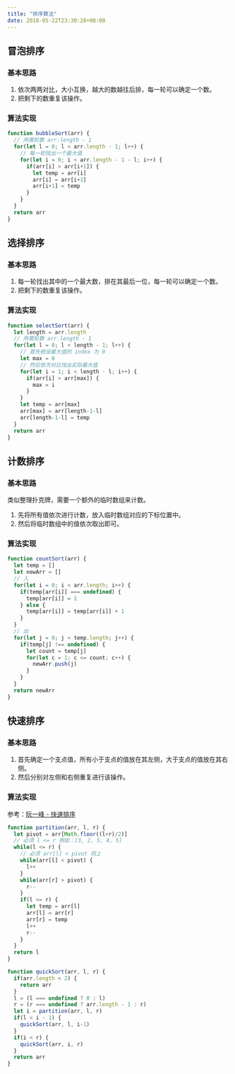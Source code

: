 ```yaml
---
title: "排序算法"
date: 2018-05-22T23:30:28+08:00
---
```


## 冒泡排序

### 基本思路

1. 依次两两对比，大小互换，越大的数越往后排，每一轮可以确定一个数。
2. 把剩下的数重复该操作。

### 算法实现

```javascript
function bubbleSort(arr) {
  // 所需轮数 arr.length - 1
  for(let l = 0; l < arr.length - 1; l++) {
    // 每一轮找出一个最大值
    for(let i = 0; i < arr.length - 1 - l; i++) {
      if(arr[i] > arr[i+1]) {
        let temp = arr[i]
        arr[i] = arr[i+1]
        arr[i+1] = temp
      }
    }
  }
  return arr
}
```


## 选择排序

### 基本思路

1. 每一轮找出其中的一个最大数，排在其最后一位，每一轮可以确定一个数。
2. 把剩下的数重复该操作。

### 算法实现

```javascript
function selectSort(arr) {
  let length = arr.length
  // 所需轮数 arr.length - 1
  for(let l = 0; l < length - 1; l++) {
    // 首先假设最大值的 index 为 0
    let max = 0
    // 然后依次对比找出实际最大值
    for(let i = 1; i < length - l; i++) {
      if(arr[i] > arr[max]) {
        max = i
      }
    }
    let temp = arr[max]
    arr[max] = arr[length-1-l]
    arr[length-1-l] = temp
  }
  return arr
}
```


## 计数排序

### 基本思路

类似整理扑克牌，需要一个额外的临时数组来计数。

1. 先将所有值依次进行计数，放入临时数组对应的下标位置中。
2. 然后将临时数组中的值依次取出即可。

### 算法实现

```javascript
function countSort(arr) {
  let temp = []
  let newArr = []
  // 入
  for(let i = 0; i < arr.length; i++) {
    if(temp[arr[i]] === undefined) {
      temp[arr[i]] = 1
    } else {
      temp[arr[i]] = temp[arr[i]] + 1
    }
  }
  // 出
  for(let j = 0; j < temp.length; j++) {
    if(temp[j] !== undefined) {
      let count = temp[j]
      for(let c = 1; c <= count; c++) {
        newArr.push(j)
      }
    }
  }
  return newArr
}
```


## 快速排序

### 基本思路

1. 首先确定一个支点值，所有小于支点的值放在其左侧，大于支点的值放在其右侧。
2. 然后分别对左侧和右侧重复进行该操作。

### 算法实现

参考：[阮一峰 - 快速排序](https://javascript.ruanyifeng.com/library/sorting.html#toc12)

```javascript
function partition(arr, l, r) {
  let pivot = arr[Math.floor((l+r)/2)]
  // 必须 l <= r 例如：[3, 2, 5, 4, 5]
  while(l <= r) {
    // 必须 arr[l] < pivot 同上
    while(arr[l] < pivot) {
      l++
    }
    while(arr[r] > pivot) {
      r--
    }
    if(l <= r) {
      let temp = arr[l]
      arr[l] = arr[r]
      arr[r] = temp
      l++
      r--
    }
  }
  return l
}

function quickSort(arr, l, r) {
  if(arr.length < 2) {
    return arr
  }
  l = (l === undefined ? 0 : l)
  r = (r === undefined ? arr.length - 1 : r)
  let i = partition(arr, l, r)
  if(l < i - 1) {
    quickSort(arr, l, i-1)
  }
  if(i < r) {
    quickSort(arr, i, r)
  }
  return arr
}
```